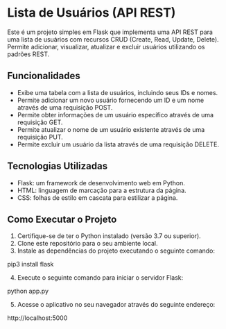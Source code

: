# Lista de Usuários (API REST)

Este é um projeto simples em Flask que implementa uma API REST para uma lista de usuários com recursos CRUD (Create, Read, Update, Delete). Permite adicionar, visualizar, atualizar e excluir usuários utilizando os padrões REST.

## Funcionalidades

- Exibe uma tabela com a lista de usuários, incluindo seus IDs e nomes.
- Permite adicionar um novo usuário fornecendo um ID e um nome através de uma requisição POST.
- Permite obter informações de um usuário específico através de uma requisição GET.
- Permite atualizar o nome de um usuário existente através de uma requisição PUT.
- Permite excluir um usuário da lista através de uma requisição DELETE.

## Tecnologias Utilizadas

- Flask: um framework de desenvolvimento web em Python.
- HTML: linguagem de marcação para a estrutura da página.
- CSS: folhas de estilo em cascata para estilizar a página.

## Como Executar o Projeto

1. Certifique-se de ter o Python instalado (versão 3.7 ou superior).
2. Clone este repositório para o seu ambiente local.
3. Instale as dependências do projeto executando o seguinte comando:

pip3 install flask

4. Execute o seguinte comando para iniciar o servidor Flask:

python app.py

5. Acesse o aplicativo no seu navegador através do seguinte endereço:

http://localhost:5000
